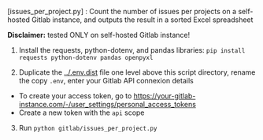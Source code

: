 [issues_per_project.py] : Count the number of issues per projects on a self-hosted Gitlab instance, and outputs the result in a sorted Excel spreadsheet

**Disclaimer:** tested ONLY on self-hosted Gitlab instance!

1. Install the requests, python-dotenv, and pandas libraries:
`pip install requests python-dotenv pandas openpyxl`

2. Duplicate the [../.env.dist](.env.dist) file one level above this script directory, rename the copy `.env`, enter your Gitlab API connexion details
- To create your access token, go to https://your-gitlab-instance.com/-/user_settings/personal_access_tokens
- Create a new token with the `api` scope

3. Run `python gitlab/issues_per_project.py`
